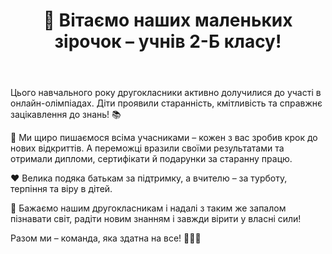 ﻿---
title: 🎉 Вітаємо наших маленьких зірочок – учнів 2-Б класу! 
---

Цього навчального року другокласники активно долучилися до участі в онлайн-олімпіадах. Діти проявили старанність, кмітливість та справжнє зацікавлення до знань! 📚

👏 Ми щиро пишаємося всіма учасниками – кожен з вас зробив крок до нових відкриттів. А переможці вразили своїми результатами та отримали дипломи, сертифікати й подарунки за старанну працю.

❤️ Велика подяка батькам за підтримку, а вчителю – за турботу, терпіння та віру в дітей.

🌈 Бажаємо нашим другокласникам і надалі з таким же запалом пізнавати світ, радіти новим знанням і завжди вірити у власні сили!

Разом ми – команда, яка здатна на все! 💪📖✨

<slideshow />